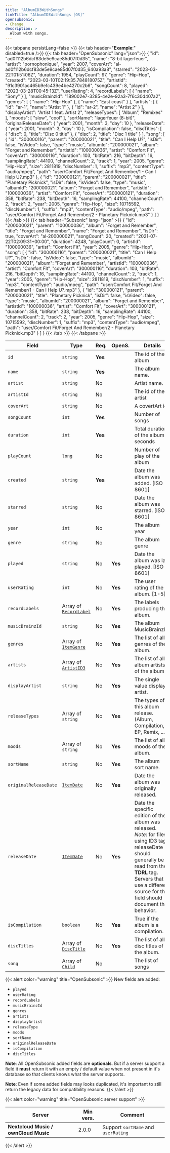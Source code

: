 ```yaml
---
title: "AlbumID3WithSongs"
linkTitle: "AlbumID3WithSongs [OS]"
opensubsonic:
- Change
description: >
  Album with songs.
---
```


{{< tabpane persistLang=false >}}
{{< tab header="**Example**:" disabled=true />}}
{{< tab header="OpenSubsonic" lang="json">}}
{
    "id": "ad0f112b6dcf83de5e9cae85d07f0d35",
    "name": "8-bit lagerfeuer",
    "artist": "pornophonique",
    "year": 2007,
    "coverArt": "al-ad0f112b6dcf83de5e9cae85d07f0d35_640a93a8",
    "starred": "2023-03-22T01:51:06Z",
    "duration": 1954,
    "playCount": 97,
    "genre": "Hip-Hop",
    "created": "2023-03-10T02:19:35.784818075Z",
    "artistId": "91c3901ac465b9efc439e4be4270c2b6",
    "songCount": 8,
    "played": "2023-03-28T00:45:13Z",
    "userRating": 4,
    "recordLabels": [
        {
            "name": "Sony"
        }
    ],
    "musicBrainzId": "189002e7-3285-4e2e-92a3-7f6c30d407a2",
    "genres": [
        {
            "name": "Hip-Hop"
        },
        {
            "name": "East coast"
        }
    ],
    "artists": [
        {
            "id": "ar-1",
            "name": "Artist 1"
        },
        {
            "id": "ar-2",
            "name": "Artist 2"
        }
    ],
    "displayArtist": "Artist 1 feat. Artist 2",
    "releaseTypes": [
        "Album",
        "Remixes"
    ],
    "moods": [
        "slow",
        "cool"
    ],
    "sortName": "lagerfeuer (8-bit)",
    "originalReleaseDate": {
        "year": 2001,
        "month": 3,
        "day": 10
    },
    "releaseDate": {
        "year": 2001,
        "month": 3,
        "day": 10
    },
    "isCompilation": false,
    "discTitles": [
        {
            "disc": 0,
            "title": "Disc 0 title"
        },
        {
            "disc": 2,
            "title": "Disc 1 title"
        }
    ],
    "song": [
        {
            "id": "300000116",
            "parent": "200000021",
            "title": "Can I Help U?",
            "isDir": false,
            "isVideo": false,
            "type": "music",
            "albumId": "200000021",
            "album": "Forget and Remember",
            "artistId": "100000036",
            "artist": "Comfort Fit",
            "coverArt": "300000116",
            "duration": 103,
            "bitRate": 216,
            "bitDepth": 16,
            "samplingRate": 44100,
            "channelCount": 2,
            "track": 1,
            "year": 2005,
            "genre": "Hip-Hop",
            "size": 2811819,
            "discNumber": 1,
            "suffix": "mp3",
            "contentType": "audio/mpeg",
            "path": "user/Comfort Fit/Forget And Remember/1 - Can I Help U?.mp3"
        },
        {
            "id": "300000121",
            "parent": "200000021",
            "title": "Planetary Picknick",
            "isDir": false,
            "isVideo": false,
            "type": "music",
            "albumId": "200000021",
            "album": "Forget and Remember",
            "artistId": "100000036",
            "artist": "Comfort Fit",
            "coverArt": "300000121",
            "duration": 358,
            "bitRate": 238,
            "bitDepth": 16,
            "samplingRate": 44100,
            "channelCount": 2,
            "track": 2,
            "year": 2005,
            "genre": "Hip-Hop",
            "size": 10715592,
            "discNumber": 1,
            "suffix": "mp3",
            "contentType": "audio/mpeg",
            "path": "user/Comfort Fit/Forget And Remember/2 - Planetary Picknick.mp3"
        }
    ]
}
{{< /tab >}}
{{< tab header="Subsonic" lang="json" >}}
{
  "id": "200000021",
  "parent": "100000036",
  "album": "Forget and Remember",
  "title": "Forget and Remember",
  "name": "Forget and Remember",
  "isDir": true,
  "coverArt": "al-200000021",
  "songCount": 20,
  "created": "2021-07-22T02:09:31+00:00",
  "duration": 4248,
  "playCount": 0,
  "artistId": "100000036",
  "artist": "Comfort Fit",
  "year": 2005,
  "genre": "Hip-Hop",
  "song": [
    {
      "id": "300000116",
      "parent": "200000021",
      "title": "Can I Help U?",
      "isDir": false,
      "isVideo": false,
      "type": "music",
      "albumId": "200000021",
      "album": "Forget and Remember",
      "artistId": "100000036",
      "artist": "Comfort Fit",
      "coverArt": "300000116",
      "duration": 103,
      "bitRate": 216,
      "bitDepth": 16,
      "samplingRate": 44100,
      "channelCount": 2,
      "track": 1,
      "year": 2005,
      "genre": "Hip-Hop",
      "size": 2811819,
      "discNumber": 1,
      "suffix": "mp3",
      "contentType": "audio/mpeg",
      "path": "user/Comfort Fit/Forget And Remember/1 - Can I Help U?.mp3"
    },
    {
      "id": "300000121",
      "parent": "200000021",
      "title": "Planetary Picknick",
      "isDir": false,
      "isVideo": false,
      "type": "music",
      "albumId": "200000021",
      "album": "Forget and Remember",
      "artistId": "100000036",
      "artist": "Comfort Fit",
      "coverArt": "300000121",
      "duration": 358,
      "bitRate": 238,
      "bitDepth": 16,
      "samplingRate": 44100,
      "channelCount": 2,
      "track": 2,
      "year": 2005,
      "genre": "Hip-Hop",
      "size": 10715592,
      "discNumber": 1,
      "suffix": "mp3",
      "contentType": "audio/mpeg",
      "path": "user/Comfort Fit/Forget And Remember/2 - Planetary Picknick.mp3"
    }
  ]
}
{{< /tab >}}
{{< /tabpane >}}

| Field |  Type | Req. | OpenS. | Details |
| --- | --- | --- | --- | --- |
| `id` | `string` | **Yes** |     | The id of the album |
| `name` | `string` | **Yes** |     | The album name. |
| `artist` | `string` | No |     | Artist name.  |
| `artistId` | `string` | No |    | The id of the artist |
| `coverArt` | `string` | No |     | A covertArt id.  |
| `songCount` | `int` | **Yes** |     | Number of songs |
| `duration` | `int` | **Yes** |     | Total duration of the album in seconds |
| `playCount` | `long` | No |     | Number of play of the album |
| `created` | `string` | **Yes** |     | Date the album was added. [ISO 8601]|
| `starred` | `string` | No |     | Date the album was starred. [ISO 8601]|
| `year` | `int` | No |     | The album year|
| `genre` | `string` | No |     | The album genre|
| `played` | `string` | No | **Yes**    | Date the album was last played. [ISO 8601]|
| `userRating` | `int` | No | **Yes**    | The user rating of the album. [1-5]|
| `recordLabels` | Array of [`RecordLabel`](../recordlabel) | No |  **Yes**   | The labels producing the album. |
| `musicBrainzId` | `string` | No |  **Yes**   | The album MusicBrainzID. |
| `genres` | Array of [`ItemGenre`](../itemgenre) | No | **Yes**    | The list of all genres of the album. |
| `artists` | Array of [`ArtistID3`](../artistid3) | No | **Yes**    | The list of all album artists of the album. |
| `displayArtist` | `string` | No |  **Yes**   | The single value display artist. |
| `releaseTypes` | Array of `string` | No | **Yes**    | The types of this album release. (Album, Compilation, EP, Remix, ...).|
| `moods` | Array of `string` | No | **Yes**    | The list of all moods of the album. |
| `sortName` | `string` | No |  **Yes**   | The album sort name. |
| `originalReleaseDate` | [`ItemDate`](../itemdate) | No |   **Yes**   | Date the album was originally released. |
| `releaseDate` | [`ItemDate`](../itemdate) | No |   **Yes**   | Date the specific edition of the album was released. *Note:* for files using ID3 tags, releaseDate should generally be read from the **TDRL** tag. Servers that use a different source for this field should document the behavior. |
| `isCompilation` | `boolean` | No |  **Yes**    | True if the album is a compilation.|
| `discTitles` | Array of [`DiscTitle`](../disctitle) | No | **Yes**    | The list of all disc titles of the album. |
| `song` | Array of [`Child`](../child) | No |     | The list of songs |

{{< alert color="warning" title="OpenSubsonic" >}}
New fields are added:

- `played`
- `userRating`
- `recordLabels`
- `musicBrainzId`
- `genres`
- `artists`
- `displayArtist`
- `releaseType`
- `moods`
- `sortName`
- `originalReleaseDate`
- `isCompilation`
- `discTitles`

**Note**: All OpenSubsonic added fields are **optionals**. But if a server support a field it **must** return it with an empty / default value when not present in it's database so that clients knows what the server supports.

**Note**: Even if some added fields may looks duplicated, it's important to still return the legacy data for compatibility reasons.
{{< /alert >}}

{{< alert color="warning" title="OpenSubsonic server support" >}}

| Server | Min vers. | Comment |
| --- | --- | --- |
| **Nextcloud Music / ownCloud Music** | 2.0.0 | Support `sortName` and `userRating` |

{{< /alert >}}
